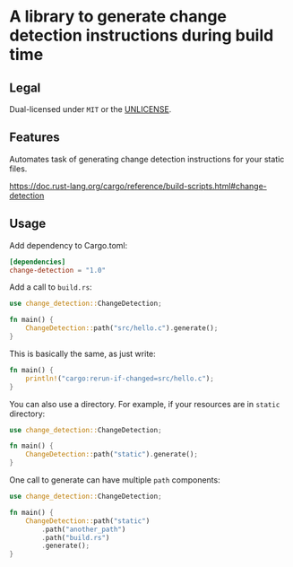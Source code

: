 # A library to generate change detection instructions during build time

## Legal

Dual-licensed under `MIT` or the [UNLICENSE](http://unlicense.org/).

## Features

Automates task of generating change detection instructions for your static files.

<https://doc.rust-lang.org/cargo/reference/build-scripts.html#change-detection>

## Usage

Add dependency to Cargo.toml:

```toml
[dependencies]
change-detection = "1.0"
```

Add a call to `build.rs`:

```rust
use change_detection::ChangeDetection;

fn main() {
    ChangeDetection::path("src/hello.c").generate();
}
```

This is basically the same, as just write:

```rust
fn main() {
    println!("cargo:rerun-if-changed=src/hello.c");
}
```

You can also use a directory. For example, if your resources are in `static` directory:

```rust
use change_detection::ChangeDetection;

fn main() {
    ChangeDetection::path("static").generate();
}
```

One call to generate can have multiple `path` components:

```rust
use change_detection::ChangeDetection;

fn main() {
    ChangeDetection::path("static")
        .path("another_path")
        .path("build.rs")
        .generate();
}
```
